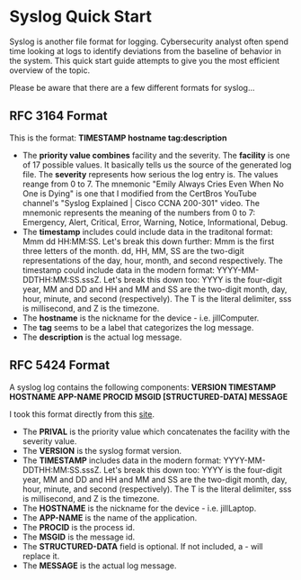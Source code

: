 <h1>Syslog Quick Start</h1>

Syslog is another file format for logging. Cybersecurity analyst often spend time looking at logs to identify deviations from the baseline of behavior in the system. This quick start guide attempts to give you the most efficient overview of the topic. 

Please be aware that there are a few different formats for syslog...

<h2>RFC 3164 Format</h2>

This is the format: 
<strong><priority>TIMESTAMP hostname tag:description</strong>

<ul>
  <li>The <strong>priority value combines</strong> facility and the severity. The <strong>facility</strong> is one of 17 possible values. It basically tells us the source of the generated log file. The <strong>severity</strong> represents how serious the log entry is. The values reange from 0 to 7. The mnemonic "Emily Always Cries Even 
    When No One is Dying" is one that I modified from the CertBros YouTube channel's "Syslog Explained | Cisco CCNA 200-301" video. 
    The mnemonic represents the meaning of the numbers from 0 to 7: Emergency, Alert, Critical, Error, Warning, Notice, Informational, Debug.</li> 
  
  <li>The <strong>timestamp</strong> includes could include data in the traditonal format: Mmm dd HH:MM:SS. Let's break this down further: Mmm is the first three letters of the month. dd, HH, MM, SS are the two-digit representations of the day, hour, month, and second respectively. The timestamp could include data in the modern format: YYYY-MM-DDTHH:MM:SS.sssZ. Let's break this down too: YYYY is the four-digit year, MM and DD and HH and MM and SS are the two-digit month, day, hour, minute, and second (respectively). The T is the literal delimiter, sss is millisecond, and Z is the timezone. </li> 
  
  <li>The <strong>hostname</strong> is the nickname for the device - i.e. jillComputer.</li>
  <li>The <strong>tag</strong> seems to be a label that categorizes the log message.</li> 
  <li>The <strong>description</strong> is the actual log message.</li> 
</ul>

<h2>RFC 5424 Format</h2>

A syslog log contains the following components: 
<strong><PRIVAL>VERSION TIMESTAMP HOSTNAME APP-NAME PROCID MSGID [STRUCTURED-DATA] MESSAGE</strong>

I took this format directly from this <a href="https://www.atatus.com/blog/syslog-formats/">site</a>. 
<ul>
  
  <li>The <strong>PRIVAL</strong> is the priority value which concatenates the facility with the severity value.</li>
  <li>The <strong>VERSION</strong> is the syslog format version.</li>
  <li>The <strong>TIMESTAMP</strong> includes data in the modern format: YYYY-MM-DDTHH:MM:SS.sssZ. Let's break this down too: YYYY is the four-digit year, MM and DD and HH and MM and SS are the two-digit month, day, hour, minute, and second (respectively). The T is the literal delimiter, sss is millisecond, and Z is the timezone.</li> 
  <li>The <strong>HOSTNAME</strong> is the nickname for the device - i.e. jillLaptop.</li>
  <li>The <strong>APP-NAME</strong> is the name of the application.</li>
  <li>The <strong>PROCID</strong> is the process id.</li>
  <li>The <strong>MSGID</strong> is the message id.</li>
  <li>The <strong>STRUCTURED-DATA</strong> field is optional. If not included, a - will replace it.</li>
  <li>The <strong>MESSAGE</strong> is the actual log message.</li>
</ul>
